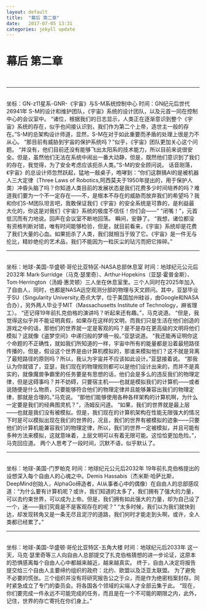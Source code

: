 ```yaml
---
layout: default
title:  "幕后 第二章"
date:   2017-07-05 13:31
categories: jekyll update
---
```

<h1>幕后 第二章</h1>
<br>
<hr>
<br>  
坐标：GN-z11星系-GNR-《宇宙》与S-M系统控制中心 时间：GN纪元后世代26941年  
S-M的设计和维护团队，《宇宙》系统的设计团队，以及元首一同在控制中心的会议室中。  
“诸位，根据我们的日志显示，人类正在逐渐意识到整个《宇宙》系统的存在，似乎也间接认识到，我们作为第二个上帝，造世主一般的存在。”S-M的总架构设计师道，显然，S-M在对于如此重要而矛盾的处理上很是力不从心。  
“那目前有威胁到宇宙的保护系统吗？”似乎，《宇宙》团队更加关心这个问题。  
“并没有，他们目前还没有能够飞出太阳系的技术能力，所以目前来说很安全。但是，虽然他们无法在系统中闹出一番大动静，但是，既然他们意识到了我们的存在，我觉得，为了安全考虑应该扼杀人类。”S-M的安全顾问说。  
话音刚落，《宇宙》的总设计师忽然跃起，猛地一敲桌子，咆哮到：“你们这群搞AI的是被机器人三大定律（Three Laws of Robotics,阿西莫夫于1950年提出的，用于保护人类）冲昏头脑了吗？你知道人类目前的发展状态是我们花费多少时间培养的吗？难道我们要为一个不一定存在——不，是根本不存在的威胁而放弃我们的希望吗？我和你们S-M团队坦言吧，我敢保证我们《宇宙》的安全系统是可靠的，是利益最大化的，你这是对我们《宇宙》系统的极度不信任！你们会——”  
“闭嘴！”，元首低沉而有力地说。回声在会议室不断地回荡。  
瞬间，安静了。  
“我想，诸位都没有资格判断对错，唯有时间能够检验，但是，就目前看来，《宇宙》系统却是花费了我们大量的心血。如果扼杀了人类，我们就相当于毁了它。《宇宙》是一件无与伦比，精妙绝伦的艺术品，我们不能因为一粒灰尘的玷污而把它摔碎。”  
<br>
<hr>
<br>
坐标：地球-美国-华盛顿·哥伦比亚特区-NASA总部休息室 时间：地球纪元公元后2032年  
Mark·Surridge（马克·瑟里奇）、Arthur·Hopekins（亚瑟·霍普金斯）、Tom·Herrington（汤姆·惠灵顿）三人坐在休息室里。三个人同时在2025年加入了自由人，同时，也都是NASA远空观测分部的物理与天文顾问。其中，亚瑟毕业于SU（Singularity University,奇点大学，位于美国加州硅谷，由Google和NASA合办），另外两人毕业于MIT（Massachusetts Institute of Technology，麻省理工）。  
“还记得19年前扎克伯格的演讲吗？听起来还有趣。”，马克说道。  
“但是，我觉得这似乎并不能证明真假，如果存在这样的文明，而我们只是生活在他们创造的游戏之中的话，那他们的世界就一定是客观的吗？是不是存在更高级的文明将他们模拟？这就像《盗梦空间》中递归般的梦境一般。”亚瑟说道。  
“我还能再证明你这个命题的不正确性，就如我们所知道的一样，宇宙中所有的能量都是沿着最短路径传播的，但是，假设这个世界是由计算机模拟的，那谁来模拟他们？这不就是背离了最短路径的原则吗？所以，我认为宇宙并不应该如此设计。”亚瑟接着说。  
“那我认为你就错了，亚瑟，我们现在的物理规则都可以是他们设计出来的，而并不是真实的，就像魔兽争霸里的任务要是有思想的话，他们会是多么的违反我们的物理定律，但是这碍事吗？并不妨碍，只要宿主机——也就是模拟我们的计算机——或者说随便是什么物质，只要能够符合他们的物理定律并且能够兼容出我们的物理定律，那就是合理的。”马克说。  
“那他们能够使用各种各样架构的计算机啊，为什么一定要是我们的经典图灵机？”，汤姆反问道。  
“如果，我们的世界就是最上层——也就是我们没有被模拟。但是，我们现在的计算机架构在性能无限强大的情况下时是可以模拟出现在我们的世界的，况且，我们的世界有被模拟的迹象——只要他们的计算机能兼容我们的物理定律，所以，我们的世界一定被模拟，并且可能有多种方法来模拟，这就意味着，上层文明可以有着无限可能。这恰恰更加危险。”，马克回应道。  
两个人思考了一段时间，沉默不语，似乎默认了。  
<br>
<hr>
<br>
坐标：地球-美国-门罗帕克 时间：地球纪元公元后2032年  
19年前扎克伯格提出的设想深入每个自由人的心魂之中。Demis Hassabis（杰米斯·哈萨比斯，DeepMind创始人，AlphaGo缔造者，AI从事者心中的偶像）在自由人的总部感叹道：“为什么要有计算机呢？或许，我们知道的太多了，我们拥有了强大的力量，可以去约束世界，可以成为上帝。但是，我们拥有如此强大的力量，却为自己设了一个，迷——我们究竟是不是客观存在的呢？”   
“太多时候，我们以为我们就快到达，却发现转角又是一条无尽且泥泞的道路，我们何时才能走到头啊，或许，全人类都已经累了。”   
<br>
<hr>
<br>
坐标：地球-美国-华盛顿·哥伦比亚特区-五角大楼 时间：地球纪元后2033年  
这一天，马克·瑟里奇等三人向自由人总部提交了扎克伯格猜想的进一步论证，这原本的恐惧感离每个自由人心中都越来越近，越来越真实。  
终于，自由人决定将报告提交给三个自由人主要缔约组织的政府：北约、欧盟以及泛亚太联盟。  
为了避免不必要的慌张。三个组织并没有将研究报告公之于众，而是作为绝密档案封存。同时紧急成立了专门的委员会。将各国各个领域的尖端人才全部云集于此。  
“现在，你们要完成一件永远不可能完成的任务，而且是在一个不可能的期限之内，此外，记住，世界的存亡寄托在你们身上。”  
